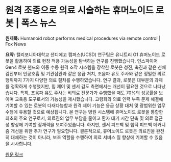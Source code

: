 # 원격 조종으로 의료 시술하는 휴머노이드 로봇 | 폭스 뉴스

**원제목:** Humanoid robot performs medical procedures via remote control | Fox News

**요약:** 캘리포니아대학교 샌디에고 캠퍼스(UCSD) 연구팀은 유니트리 G1 휴머노이드 로봇을 활용하여 의료 현장 적용 가능성을  탐색하는 연구를 진행했습니다.  인스파이어 Gen4 로봇 핸드와 이중 수동 원격 조작 시스템을 장착한 로봇은 청진, 촉진과 같은 신체 검진부터 인공호흡 및 기관삽관과 같은 응급 처치, 초음파 유도 주사와 같은 정밀한 의료 행위까지 7가지 다양한 의료 절차를 수행하였습니다.  연구 결과, 로봇은 대부분의 과제를 정확하게 수행했지만, 힘 제어 및 센서 감도 측면에서는 개선이 필요한 것으로 나타났습니다.  특히,  초음파 유도 주사는 비의료 전문가가 수행했을 때도 70%의 성공률을 보이며 교육용 도구로서의 가능성을 제시했습니다.  고령화와 의료 인력 부족 문제 해결에 기여할 수 있는 로봇의 다재다능함과 원격 제어 기능은 응급 상황 대처 및 광범위한 업무 수행에 유용할 것으로 예상됩니다.  본 연구는 병원 시스템에 휴머노이드 로봇을 통합한 최초의 주요 연구로서,  의료진의 업무 부담을 줄이고 환자 대기 시간 단축 및 의료 접근성 향상에 기여할 잠재력을 보여주었습니다.  하지만,  센서 피드백 및 햅틱 피드백 메커니즘 개선을 위한 추가 연구가 필요합니다.  결론적으로,  휴머노이드 로봇은 의료진을 완전히 대체하는 것이 아니라,  보조 역할을 수행하여 의료 서비스 질 향상에 기여할 수 있음을 시사합니다.

[원문 링크](https://www.foxnews.com/tech/humanoid-robot-performs-medical-procedures-via-remote-control)
